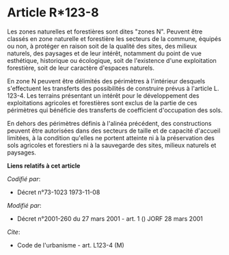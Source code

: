 # Article R*123-8

Les zones naturelles et forestières sont dites "zones N". Peuvent être classés en zone naturelle et forestière les secteurs
de la commune, équipés ou non, à protéger en raison soit de la qualité des sites, des milieux naturels, des paysages et de
leur intérêt, notamment du point de vue esthétique, historique ou écologique, soit de l'existence d'une exploitation
forestière, soit de leur caractère d'espaces naturels.

En zone N peuvent être délimités des périmètres à l'intérieur desquels s'effectuent les transferts des possibilités de
construire prévus à l'article L. 123-4. Les terrains présentant un intérêt pour le développement des exploitations agricoles
et forestières sont exclus de la partie de ces périmètres qui bénéficie des transferts de coefficient d'occupation des sols.

En dehors des périmètres définis à l'alinéa précédent, des constructions peuvent être autorisées dans des secteurs de taille
et de capacité d'accueil limitées, à la condition qu'elles ne portent atteinte ni à la préservation des sols agricoles et
forestiers ni à la sauvegarde des sites, milieux naturels et paysages.

**Liens relatifs à cet article**

_Codifié par_:

  - Décret n°73-1023 1973-11-08

_Modifié par_:

  - Décret n°2001-260 du 27 mars 2001 - art. 1 () JORF 28 mars 2001

_Cite_:

  - Code de l'urbanisme - art. L123-4 (M)
